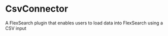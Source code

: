 # CsvConnector
A FlexSearch plugin that enables users to load data into FlexSearch using a CSV input
